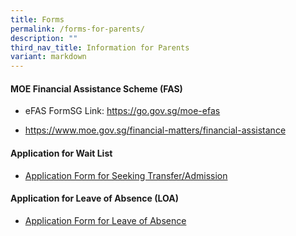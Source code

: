 ```yaml
---
title: Forms
permalink: /forms-for-parents/
description: ""
third_nav_title: Information for Parents
variant: markdown
---
```

#### MOE Financial Assistance Scheme (FAS)

* eFAS FormSG Link: [https://go.gov.sg/moe-efas  ](https://go.gov.sg/moe-efas  )

* <a target="\_blank" href="https://www.moe.gov.sg/financial-matters/financial-assistance">https://www.moe.gov.sg/financial-matters/financial-assistance</a>


#### Application for Wait List

* [Application Form for Seeking Transfer/Admission](/files/Application_Form_for_Transfer_2025.pdf)

#### Application for Leave of Absence (LOA)

*   <a target="\_blank" href="https://form.gov.sg/60b9973c3c599c0011f052a6">Application Form for Leave of Absence</a>